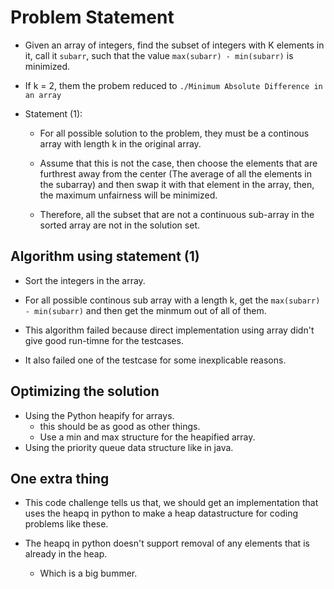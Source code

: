 # Problem Statement

* Given an array of integers, find the subset of integers with K elements in it, call it `subarr`, such that
the value `max(subarr) - min(subarr)` is minimized.

* If k = 2, them the probem reduced to `./Minimum Absolute Difference in an array`

* Statement (1):
  * For all possible solution to the problem, they must be a continous array with length k in the original array.

  * Assume that this is not the case, then choose the elements that are furthrest away from the center (The average of
  all the elements in the subarray) and then swap it with that element in the array, then, the maximum unfairness will
  be minimized.

  * Therefore, all the subset that are not a continuous sub-array in the sorted array are not in the solution set.

## Algorithm using statement (1)

* Sort the integers in the array.

* For all possible continous sub array with a length k, get the `max(subarr) - min(subarr)` and then get the minmum out
of all of them.

* This algorithm failed because direct implementation using array didn't give good run-timne for the testcases. 

* It also failed one of the testcase for some inexplicable reasons.

## Optimizing the solution

* Using the Python heapify for arrays.
  * this should be as good as other things.
  * Use a min and max structure for the heapified array.
* Using the priority queue data structure like in java.
  

## One extra thing

* This code challenge tells us that, we should get an implementation that uses the
heapq in python to make a heap datastructure for coding problems like these.  

* The heapq in python doesn't support removal of any elements that is already in the heap. 
  * Which is a big bummer.
  
